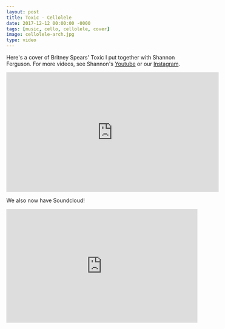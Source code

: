 ```yaml
---
layout: post
title: Toxic - Cellolele
date: 2017-12-12 00:00:00 -0000
tags: [music, cello, cellolele, cover]
image: cellolele-arch.jpg
type: video
---
```

Here's a cover of Britney Spears' Toxic I put together with Shannon Ferguson. For more videos, see Shannon's 
[Youtube][youtube] or our [Instagram][instagram].

<div class="iframe-wrapper">
<iframe width="560" height="315" src="https://www.youtube.com/embed/bt5OfXMAW1Q" frameborder="0" allowfullscreen></iframe>
</div>

We also now have Soundcloud!

<div class="iframe-wrapper">
<iframe width="100%" height="300" scrolling="no" frameborder="no" allow="autoplay" src="https://w.soundcloud.com/player/?url=https%3A//api.soundcloud.com/users/434625504&color=%23ff5500&auto_play=false&hide_related=false&show_comments=true&show_user=true&show_reposts=false&show_teaser=true&visual=true"></iframe>
</div>

[youtube]: https://www.youtube.com/channel/UCfkuEiCMHEP5I4SCRl4HG8w
[instagram]: https://www.instagram.com/cellolelemusic/